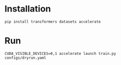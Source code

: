 # Installation
```
pip install transformers datasets accelerate
```
# Run
```
CUDA_VISIBLE_DEVICES=0,1 accelerate launch train.py configs/dryrun.yaml
```
